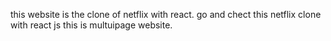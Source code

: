 this website is the clone of netflix with react.
go and chect this netflix clone with react js
this is multuipage website.
